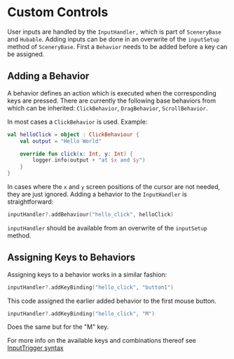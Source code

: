 # Custom Controls

User inputs are handled by the `InputHandler,` which is part of `SceneryBase` and `Hubable`. Adding inputs can be done in an overwrite of the `inputSetup` method of `SceneryBase`. First a `Behavior` needs to be added before a key can be assigned.

## Adding a Behavior

A behavior defines an action which is executed when the corresponding keys are pressed. There are currently the following base behaviors from which can be inherited: `ClickBehavior`, `DragBehavior`, `ScrollBehavior`.

In most cases a `ClickBehavior` is used. Example:

```kotlin
val helloClick = object : ClickBehaviour {
    val output = "Hello World"

    override fun click(x: Int, y: Int) {
        logger.info(output + "at $x and $y")
    }
}
```

In cases where the `x` and `y` screen positions of the cursor are not needed, they are just ignored. Adding a behavior to the `InputHandler` is straightforward:

```kotlin
inputHandler?.addBehaviour("hello_click", helloClick)
```

`inputHandler` should be available from an overwrite of the `inputSetup` method.

## Assigning Keys to Behaviors

Assigning keys to a behavior works in a similar fashion:

```kotlin
inputHandler?.addKeyBinding("hello_click", "button1")
```

This code assigned the earlier added behavior to the first mouse button.

```kotlin
inputHandler?.addKeyBinding("hello_click", "M")
```

Does the same but for the "M" key.

For more info on the available keys and combinations thereof see [InputTrigger syntax](https://github.com/scijava/ui-behaviour/wiki/InputTrigger-syntax)
